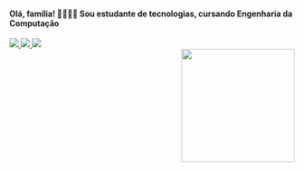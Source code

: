                              

<div>
 <h4>Olá, família! 👋💖✨🦋 Sou estudante de tecnologias, cursando Engenharia da Computação</h4>
<!--  <img src="https://user-images.githubusercontent.com/55593325/169933156-f4b2cd36-2dce-461a-a28f-49943637def8.png" width="200px" height="200px"> -->
</div>

<div align="start">
  <a href="https://www.linkedin.com/in/marina-melo-9728331a7/" alt="Linkedin">
    <img src="https://img.shields.io/badge/-Linkedin-0e76a8?style=for-the-badge&logo=Linkedin&logoColor=white&link=https://www.linkedin.com/in/marina-melo-9728331a7/" />   </a>
  <a href="https://www.instagram.com/mariiinamelo/" alt="Instagram">
  <img src="https://img.shields.io/badge/-Instagram-DF0174?style=for-the-badge&logo=instagram&logoColor=white&link=https://www.instagram.com/mariiinamelo/"/>
  </a>
  <a href="https://twitter.com/definindochata" alt="Twitter">
    <img src="https://camo.githubusercontent.com/0bd066115a3d5d3b06c206ac73e483bc237e6ff7c61f9ba3262e683581de9718/68747470733a2f2f696d672e736869656c64732e696f2f7374617469632f76313f7374796c653d666f722d7468652d6261646765266d6573736167653d5477697474657226636f6c6f723d314441314632266c6f676f3d54776974746572266c6f676f436f6c6f723d464646464646266c6162656c3d">
  </a>
</div>  



<div align="end">
  <img src="https://49.media.tumblr.com/fb9f6d357802fba67a79e5fe85dca5a4/tumblr_o2gfdoO6Ig1v6g28go1_500.gif" width="200px"/>
</div>
